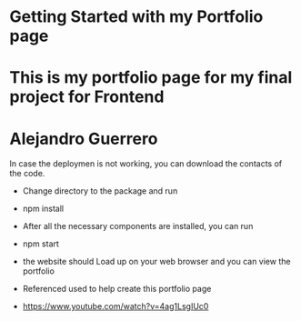 # Getting Started with my Portfolio page
# This is my portfolio page for my final project for Frontend
# Alejandro Guerrero


In case the deploymen is not working, you can download the contacts of the code.
* Change directory to the package and run
- npm install

* After all the necessary components are installed, you can run
- npm start

* the website should Load up on your web browser and you can view the portfolio



* Referenced used to help create this portfolio page
- https://www.youtube.com/watch?v=4ag1LsgIUc0